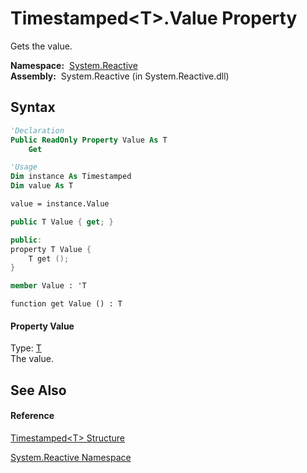 # Timestamped\<T\>.Value Property

Gets the value.

**Namespace:**  [System.Reactive](System.Reactive\System.Reactive.md)  
**Assembly:**  System.Reactive (in System.Reactive.dll)

## Syntax

```vb
'Declaration
Public ReadOnly Property Value As T
    Get
```

```vb
'Usage
Dim instance As Timestamped
Dim value As T

value = instance.Value
```

```csharp
public T Value { get; }
```

```c++
public:
property T Value {
    T get ();
}
```

```fsharp
member Value : 'T
```

```jscript
function get Value () : T
```

#### Property Value

Type: [T](Timestamped\Timestamped(T).md)  
The value.

## See Also

#### Reference

[Timestamped\<T\> Structure](Timestamped\Timestamped(T).md)

[System.Reactive Namespace](System.Reactive\System.Reactive.md)
